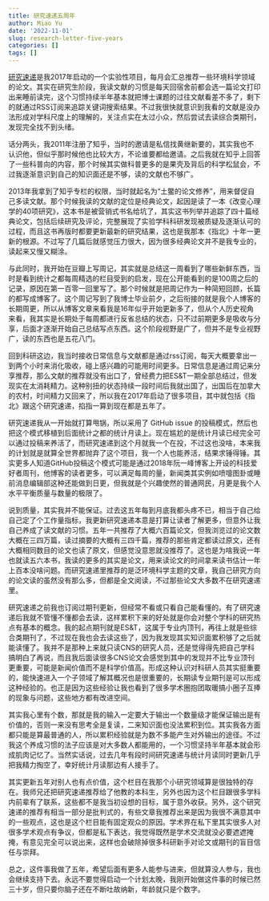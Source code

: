 ```yaml
---
title: 研究速递五周年
author: Miao Yu
date: '2022-11-01'
slug: research-letter-five-years
categories: []
tags: []
---
```


[研究速递](https://bookdown.org/yufree/hjhbb/news.html)是我2017年启动的一个实验性项目，每月会汇总推荐一些环境科学领域的论文。其实在研究生阶段，我读文献的习惯是每天回宿舍前都会选一篇论文打印出来睡前读完，这个习惯持续半年基本就把博士课题的过往文献看差不多了，剩下的就通过RSS订阅来追踪关键词搜索结果。不过我很快就意识到我看的文献是没办法形成对学科尺度上的理解的，关注点实在太过小众，然后尝试去读综合类期刊，发现完全找不到头绪。

话分两头，我2011年注册了知乎，当时的邀请是私信找黄继新要的，其实我也不认识他，但似乎那时候他也比较大方，不论谁要都给邀请。之后我就在知乎上回答了一些科普向的内容，那个时候其实做科普更多的是果壳及背后的科学松鼠会，不过我逐渐意识到自己的知识面还是不够，读的文献也不够广。

2013年我拿到了知乎专栏的权限，当时就起名为“土鳖的论文修养”，用来督促自己多读文献。那个时候我读的文献的定位是经典论文，起因是读了一本《改变心理学的40项研究》，这本书是被营销式书名给坑了，其实这书列举并追踪了四十篇经典论文，包括后续研究及评论，完整展现了实验学科科研发现被质疑及逐渐认可的过程，而且这书再版时都要更新最新的研究结果，这也是我那本《指北》十年一更新的根源。不过写了几篇后就感觉压力很大，因为很多经典论文并不是我专业的，读起来又慢又糊涂。

与此同时，我开始在豆瓣上写周记，其实就是总结这一周看到了哪些新鲜东西，当时是看到统计之都每周精选的栏目受到的启发，现在公开能看到的是100周之后的记录，原因在第一百零一回里写了。那个时候就是把周记作为一种简短回顾，长篇的都写成博客了。这个周记写到了我博士毕业前夕，之后衔接的就是我个人博客的长期周更，所以从博客文章来看我是16年似乎开始更新多了，但从个人历史视角来看，我其实是长期处于每周都进行反省总结的状态，只不过前期更多是吸收与分享，后面才逐渐开始自己总结写点东西。这个阶段视野是广了，但并不是专业视野广，读的东西也是五花八门。

回到科研这边，我当时接收日常信息与文献都是通过rss订阅，每天大概要拿出一到两个小时来消化吸收，碰上感兴趣的可能用时间更多。日常信息是通过周记来分享推荐，那么文献的推荐就没有出口了，曾经费力把ES&T一期全部总结过，但发现实在太消耗精力。这种别扭的状态持续一段时间后我就出国了，出国后在加拿大的农村，时间精力又回来了，所以我在2017年启动了很多项目，其中就包括《指北》跟这个研究速递，掐指一算到现在都是五年了。

研究速递我从一开始就打算甩锅，所以采用了 GitHub issue 的投稿模式，然后也把这个模式移植到后面统计之都的统计月读上。现在尴尬的是统计月读已经完全可以通过投稿来养活了，而研究速递到这个月就我一个在投，不过这也没啥，本来我的计划就是就算全世界都抛弃了这个项目，我一个人也能养活，结果求锤得锤。其实更多人知道GitHub投稿这个模式可能是通过2018年阮一峰博客上开设的科技爱好者周刊，他博客的读者更多，可以满足每周的量，新闻类其实例如喷嚏图卦或睡前消息编辑部这种还能做到日更，但我就是个兴趣使然的普通网民，月更是我个人水平平衡质量与数量的极限了。

说到质量，其实我并不能保证。过去这五年每到月底我都头疼不已，相当于自己给自己定了个工作量指标，我更新研究速递本意是打算让读者了解更多，但意外让我自己养成了读文献的习惯。五年一共推荐了大概六百篇论文，但我浏览过的论文数大概在三四万篇，读过摘要的大概有三四千篇，推荐的那些肯定都读过原文，还有大概相同数目的论文也读了原文，但感觉没意思就没推荐了。这也是为啥我说一年也就读五六本书，我读的更多的其实是论文，用来读论文的时间拿来读书估计一年上百本没啥问题。而研究速递里推荐的是泛环境科学主题的文章，我自己研究方向的论文读的虽然没有那么多，但都是全文阅读，不过那些论文大多数不在研究速递里。

研究速递之前我也订阅过期刊更新，但经常不看或只看自己能看懂的。有了研究速递后我就不管懂不懂都会去读，这样累积下来的好处就是你会对整个学科的研究热点有基本的概念。我的起点期刊就是ES&T，这属于专业内顶刊，再往上就是些综合类期刊了，不过现在我也会去读这些了，因为我发现其实知识面累积够了之后就能读懂了。我并不是那种上来就只读CNS的研究人员，还是觉得得先把自己学科搞明白了再说，而且我后面读很多CNS论文会感觉到其中的发现并不比专业顶刊更重要，可能是新闻价值而不是科学价值高。形成这种认识对科研人员其实挺重要的，能快速进入一个子领域了解其概况也是很重要的，长期读专业期刊是可以形成这种经验的。也正是因为这些经验让我也看到了很多学术圈抱团取暖搞小圈子互捧的现象与问题，这些地方都有改进空间。

其实我心里有个数，那就是我的输入一定要大于输出一个数量级才能保证输出是有价值的，否则一来没有思考全是复读，二来知识面也没法累积到位。其实我各方面都只能是算最普通的人，所以累积经验就是为数不多能产生对外输出的途径。不过我这个养成习惯的法子应该是对大多数人都能用的，一个习惯坚持半年基本就会形成肌肉记忆了。当然实话说，过去几年有段时间研究速递与统计月读同时更新几乎把我精力掏空了，幸好统计月读那边有人接手了。

其实更新五年对别人也有点价值，这个栏目在我那个小研究领域算是很独特的存在。我师兄还把研究速递推荐给了他教的本科生，另外也因为这个栏目跟很多学科内前辈有了联系，这些都不是我当初设想的目标，属于意外收获。另外，这个研究速递的推荐有相当一部分是批判式的，有些文章我推荐出来是因为我很不满意其中的一些观点，这也是这个栏目能有固定观众的原因。学术界在私下里其实很多人对很多学术观点有争议，但都是私下表达，我觉得既然是学术交流就没必要遮遮掩掩，有意见完全可以说出来，这样也会破除掉很多科研新手对论文或期刊的盲目信任与崇拜。

总之，这件事我做了五年，希望后面有更多人能参与进来，但就算没人参与，我也会继续支持下去。永远不要觉得启动一个计划太晚，我刚开始做这件事的时候已然三十岁，但只要你脑子还在不断吐故纳新，年龄就只是个数字。
